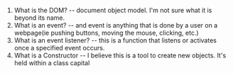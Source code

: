 1. What is the DOM? -- document object model. I'm not sure what it is beyond its name.
2. What is an event? -- and event is anything that is done by a user on a webpage(ie pushing buttons, moving the mouse, clicking, etc.) 
3. What is an event listener? -- this is a function that listens or activates once a specified event occurs. 
4. What is a Constructor -- I believe this is a tool to create new objects. It's held within a class capital 